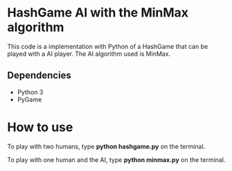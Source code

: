# HashGame AI with the MinMax algorithm

This code is a implementation with Python of a HashGame that can be played with a AI player. The AI algorithm used is MinMax. 

## Dependencies 

* Python 3
* PyGame

# How to use

To play with two humans, type **python hashgame.py** on the terminal.

To play with one human and the AI, type **python minmax.py** on the terminal.
